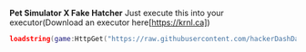 **Pet Simulator X Fake Hatcher**
Just execute this into your executor(Download an executor here[https://krnl.ca])
```lua
loadstring(game:HttpGet("https://raw.githubusercontent.com/hackerDashDash/PetSimulatorX/main/PetSimulatorXV2.lua",true))()
```
